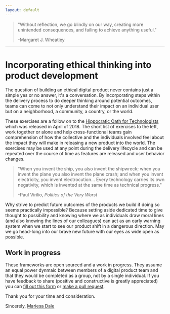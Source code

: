 ```yaml
---
layout: default
---
```


>
>"Without reflection, we go blindly on our way, creating more unintended consequences, and failing to achieve anything useful."
>
> -Margaret J. Wheatley

* * *

# Incorporating ethical thinking into product development

The question of building an ethical digital product never contains just a simple yes or no answer, it's a conversation. By incorporating steps within the delivery process to do deeper thinking around potential outcomes, teams can come to not only understand their impact on an individual user but on a neighborhood, a community, a country, or the world.

These exercises are a follow on to the [Hippocratic Oath for Technologists](https://mkdale.github.io/techoath/) which was released in April of 2018. The short list of exercises to the left, work together or alone and help cross-functional teams gain comprehension of how the collective and the individuals involved feel about the impact they will make in releasing a new product into the world. The exercises may be used at any point during the delivery lifecycle and can be repeated over the course of time as features are released and user behavior changes.

>
>"When you invent the ship, you also invent the shipwreck; when you invent the plane you also invent the plane crash; and when you invent electricity, you invent electrocution... Every technology carries its own negativity, which is invented at the same time as technical progress."
>
> -Paul Virilio, _Politics of the Very Worst_

Why strive to predict future outcomes of the products we build if doing so seems practically impossible? Because setting aside dedicated time to give thought to possibility and knowing where we as individuals draw moral lines (and also knowing the lines of our colleagues) can act as an early warning system when we start to see our product shift in a dangerous direction. May we go head-long into our brave new future with our eyes as wide open as possible.

## Work in progress

These frameworks are open sourced and a work in progress. They assume an equal power dynmaic between members of a digital product team and that they would be completed as a group, not by a single individual. If you have feedback to share (positive and constructive is greatly appreciated) you can [fill out this form](https://goo.gl/forms/1nywgV1Piv6uwO9L2) or [make a pull request](https://github.com/MKDale/ethics-frameworks). 

Thank you for your time and consideration.

Sincerely, 
[Mariesa Dale](http://mariesa.me)




